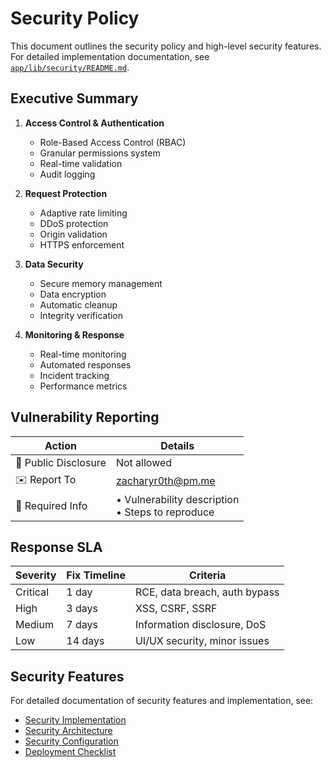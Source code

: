 # Security Policy

This document outlines the security policy and high-level security features. For detailed implementation documentation, see [`app/lib/security/README.md`](app/lib/security/README.md).

## Executive Summary

1. **Access Control & Authentication**

   - Role-Based Access Control (RBAC)
   - Granular permissions system
   - Real-time validation
   - Audit logging

2. **Request Protection**

   - Adaptive rate limiting
   - DDoS protection
   - Origin validation
   - HTTPS enforcement

3. **Data Security**

   - Secure memory management
   - Data encryption
   - Automatic cleanup
   - Integrity verification

4. **Monitoring & Response**
   - Real-time monitoring
   - Automated responses
   - Incident tracking
   - Performance metrics

## Vulnerability Reporting

| Action               | Details                                             |
| -------------------- | --------------------------------------------------- |
| 🚫 Public Disclosure | Not allowed                                         |
| ✉️ Report To         | zacharyr0th@pm.me                                   |
| 📝 Required Info     | • Vulnerability description<br>• Steps to reproduce |

## Response SLA

| Severity | Fix Timeline | Criteria                      |
| -------- | ------------ | ----------------------------- |
| Critical | 1 day        | RCE, data breach, auth bypass |
| High     | 3 days       | XSS, CSRF, SSRF               |
| Medium   | 7 days       | Information disclosure, DoS   |
| Low      | 14 days      | UI/UX security, minor issues  |

## Security Features

For detailed documentation of security features and implementation, see:

- [Security Implementation](app/lib/security/README.md)
- [Security Architecture](app/lib/security/README.md#implementation-overview)
- [Security Configuration](app/lib/security/README.md#configuration)
- [Deployment Checklist](app/lib/security/README.md#deployment-checklist)
